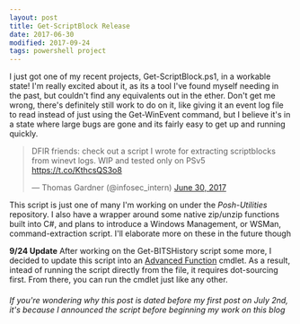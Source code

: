 ```yaml
---
layout: post
title: Get-ScriptBlock Release
date: 2017-06-30
modified: 2017-09-24
tags: powershell project
---
```


I just got one of my recent projects, Get-ScriptBlock.ps1, in a workable state! I'm really excited about it, as its
a tool I've found myself needing in the past, but couldn't find any equivalents out in the ether. Don't get me wrong, there's definitely still work to do on it, like giving it an event log file to read instead of just using the Get-WinEvent command, but I believe it's in a state where large bugs are gone and its fairly easy to get up and running quickly.

<blockquote class="twitter-tweet" data-lang="en"><p lang="en" dir="ltr">DFIR friends: check out a script I wrote for extracting scriptblocks from winevt logs. WIP and tested only on PSv5 <a href="https://t.co/KthcsQS3o8">https://t.co/KthcsQS3o8</a></p>&mdash; Thomas Gardner (@infosec_intern) <a href="https://twitter.com/infosec_intern/status/880907272897081345">June 30, 2017</a></blockquote>
<script async src="//platform.twitter.com/widgets.js" charset="utf-8"></script>

This script is just one of many I'm working on under the _Posh-Utilities_ repository. I also have a wrapper around some native zip/unzip functions built into C#, and plans to introduce a Windows Management, or WSMan, command-extraction script. I'll elaborate more on these in the future though

**9/24 Update** After working on the Get-BITSHistory script some more, I decided to update this script into an [Advanced Function](https://technet.microsoft.com/en-us/library/hh413265.aspx) cmdlet. As a result, intead of running the script directly from the file, it requires dot-sourcing first. From there, you can run the cmdlet just like any other.

###### If you're wondering why this post is dated before my first post on July 2nd, it's because I announced the script before beginning my work on this blog
